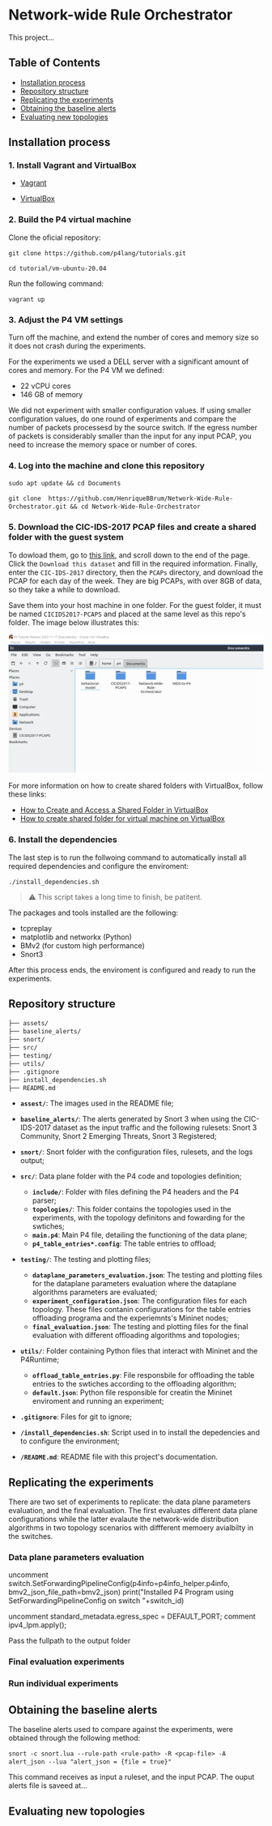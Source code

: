 # Network-wide Rule Orchestrator

This project...

## **Table of Contents**
- [Installation process](#installation-process)
- [Repository structure](#repository-structure)
- [Replicating the experiments](#replicating-the-experiments)
- [Obtaining the baseline alerts](#obtaining-the-baseline-alerts)
- [Evaluating new topologies](#evaluating-new-topologies)

## Installation process

### 1. Install Vagrant and VirtualBox

- [Vagrant](https://developer.hashicorp.com/vagrant/install)

- [VirtualBox](https://www.virtualbox.org/wiki/Downloads)

### 2. Build the P4 virtual machine

Clone the oficial repository:

```
git clone https://github.com/p4lang/tutorials.git
```

```
cd tutorial/vm-ubuntu-20.04
```
Run the following command:

```
vagrant up
```

### 3. Adjust the P4 VM settings

Turn off the machine, and extend the number of cores and memory size so it does not crash during the experiments.

For the experiments we used a DELL server with a significant amount of cores and memory. For the P4 VM we defined:
- 22 vCPU cores
- 146 GB of memory

We did not experiment with smaller configuration values. If using smaller configuration values, do one round of experiments and compare the number of packets processesd by the source switch. If the egress number of packets is considerably smaller than the input for any input PCAP, you need to increase the memory space or number of cores.

### 4. Log into the machine and clone this repository

```
sudo apt update && cd Documents
```

```
git clone  https://github.com/HenriqueBBrum/Network-Wide-Rule-Orchestrator.git && cd Network-Wide-Rule-Orchestrator
```

### 5. Download the CIC-IDS-2017 PCAP files and create a shared folder with the guest system

To dowload them, go to [this link](https://www.unb.ca/cic/datasets/ids-2017.html), and scroll down to the end of the page. Click the `Download this dataset` and fill in the required information. Finally, enter the `CIC-IDS-2017` directory, then the `PCAPs` directory, and download the PCAP for each day of the week. They are big PCAPs, with over 8GB of data, so they take a while to download.

Save them into your host machine in one folder. For the guest folder, it must be named `CICIDS2017-PCAPS` and placed at the same level as this repo's folder. The image below illustrates this:

![Guest CIC-IDS-2017 folder placement](./assets/guest_folder_placement.png)

For more information on how to create shared folders with VirtualBox, follow these links:
- [How to Create and Access a Shared Folder in VirtualBox](https://www.makeuseof.com/how-to-create-virtualbox-shared-folder-access/)
- [How to create shared folder for virtual machine on VirtualBox](https://pureinfotech.com/create-shared-folder-virtual-machine-virtualbox/)


### 6. Install the dependencies

The last step is to run the follwoing command to automatically install all required dependencies and configure the enviroment:

```
./install_dependencies.sh
```

> :warning: This script takes a long time to finish, be patitent.

The packages and tools installed are the following:
- tcpreplay
- matplotlib and networkx (Python)
- BMv2 (for custom high performance)
- Snort3

After this process ends, the enviroment is configured and ready to run the experiments. 

## Repository structure

```
├── assets/
├── baseline_alerts/
├── snort/
├── src/
├── testing/
├── utils/
├── .gitignore
├── install_dependencies.sh
├── README.md
```

- **`assest/`**: The images used in the README file;

- **`baseline_alerts/`**: The alerts generated by Snort 3 when using the CIC-IDS-2017 dataset as the input traffic and the following rulesets: Snort 3 Community, Snort 2 Emerging Threats, Snort 3 Registered;

- **`snort/`**: Snort folder with the configuration files, rulesets, and the logs output;

- **`src/`**: Data plane folder with the P4 code and topologies definition;
	- **`include/`**: Folder with files defining the P4 headers and the P4 parser;
	- **`topologies/`**: This folder contains the topologies used in the experiments, with the topology definitons and fowarding for the swtiches;
	- **`main.p4`**: Main P4 file, detailing the functioning of the data plane;
	- **`p4_table_entries*.config`**: The table entries to offload;

- **`testing/`**: The testing and plotting files;
	- **`dataplane_parameters_evaluation.json`**: The testing and plotting files for the dataplane parameters evaluation where the dataplane algorithms parameters are evaluated;
	- **`experiment_configuration.json`**: The configuration files for each topology. These files contanin configurations for the table entries offloading programa and the experiemnts's Mininet nodes;
	- **`final_evaluation.json`**: The testing and plotting files for the final evaluation with different offloading algorithms and topologies;

- **`utils/`**: Folder containing Python files that interact with Mininet and the P4Runtime;
	- **`offload_table_entries.py`**: File responsbile for offloading the table entries to the swtiches according to the offloading algorithm;
	- **`default.json`**: Python file responsible for creatin the Mininet enviroment and running an experiment;

- **`.gitignore`**: Files for git to ignore;

- **`/install_dependencies.sh`**: Script used in to install the depedencies and to configure the environment;

- **`/README.md`**: README file with this project's documentation.


## Replicating the experiments

There are two set of experiments to replicate: the data plane parameters evaluation[](), and the final evaluation. The first evaluates different data plane configurations while the latter evalaute the network-wide distribution algorithms in two topology scenarios with diffferent memoery avialbilty in the switches.


### Data plane parameters evaluation

uncomment    switch.SetForwardingPipelineConfig(p4info=p4info_helper.p4info, bmv2_json_file_path=bmv2_json)
			 print("Installed P4 Program using SetForwardingPipelineConfig on switch "+switch_id)

uncomment         standard_metadata.egress_spec = DEFAULT_PORT;
comment ipv4_lpm.apply();

Pass the fullpath to the output folder


### Final evaluation experiments


### Run individual experiments


## Obtaining the baseline alerts

The baseline alerts used to compare against the experiments, were obtained through the following method:

```
snort -c snort.lua --rule-path <rule-path> -R <pcap-file> -A alert_json --lua "alert_json = {file = true}"
```

This command receives as input a ruleset, and the input PCAP. The ouput alerts file is saveed at...


## Evaluating new topologies
